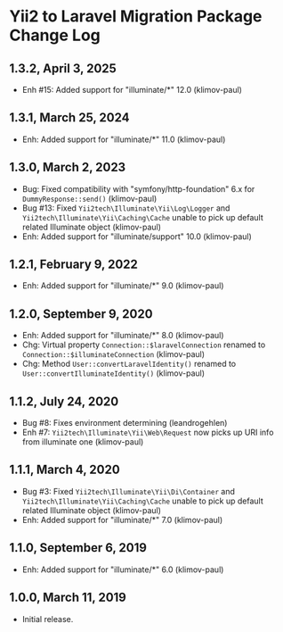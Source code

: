 Yii2 to Laravel Migration Package Change Log
============================================

1.3.2, April 3, 2025
--------------------

- Enh #15: Added support for "illuminate/*" 12.0 (klimov-paul)


1.3.1, March 25, 2024
---------------------

- Enh: Added support for "illuminate/*" 11.0 (klimov-paul)


1.3.0, March 2, 2023
--------------------

- Bug: Fixed compatibility with "symfony/http-foundation" 6.x for `DummyResponse::send()` (klimov-paul)
- Bug #13: Fixed `Yii2tech\Illuminate\Yii\Log\Logger` and `Yii2tech\Illuminate\Yii\Caching\Cache` unable to pick up default related Illuminate object (klimov-paul)
- Enh: Added support for "illuminate/support" 10.0 (klimov-paul)


1.2.1, February 9, 2022
-----------------------

- Enh: Added support for "illuminate/*" 9.0 (klimov-paul)


1.2.0, September 9, 2020
------------------------

- Enh: Added support for "illuminate/*" 8.0 (klimov-paul)
- Chg: Virtual property `Connection::$laravelConnection` renamed to `Connection::$illuminateConnection` (klimov-paul)
- Chg: Method `User::convertLaravelIdentity()` renamed to `User::convertIlluminateIdentity()` (klimov-paul)


1.1.2, July 24, 2020
--------------------

- Bug #8: Fixes environment determining (leandrogehlen)
- Enh #7: `Yii2tech\Illuminate\Yii\Web\Request` now picks up URI info from illuminate one (klimov-paul)


1.1.1, March 4, 2020
--------------------

- Bug #3: Fixed `Yii2tech\Illuminate\Yii\Di\Container` and `Yii2tech\Illuminate\Yii\Caching\Cache` unable to pick up default related Illuminate object (klimov-paul)
- Enh: Added support for "illuminate/*" 7.0 (klimov-paul)


1.1.0, September 6, 2019
------------------------

- Enh: Added support for "illuminate/*" 6.0 (klimov-paul)


1.0.0, March 11, 2019
---------------------

- Initial release.
